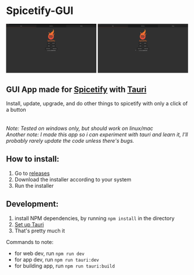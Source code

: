 # Spicetify-GUI
<img alt="Example" width="49%" src="/example.png"> <img width="49%" alt="Example GIF" src="/example.gif">

## GUI App made for [Spicetify](https://github.com/spicetify/spicetify-cli) with [Tauri](https://github.com/tauri-apps/tauri)
Install, update, upgrade, and do other things to spicetify with only a click of a button\
\
\
*Note: Tested on windows only, but should work on linux/mac*\
*Another note: I made this app so i can experiment with tauri and learn it, I'll probably rarely update the code unless there's bugs.*
## How to install:
1. Go to [releases](https://github.com/chdml/spicetify-gui/releases/latest)
2. Download the installer according to your system
3. Run the installer
## Development:
 1. install NPM dependencies, by running `npm install` in the directory
 2. [Set up Tauri](https://tauri.app/v1/guides/getting-started/prerequisites/)
 3. That's pretty much it
 
Commands to note:
 - for web dev, run `npm run dev`
 - for app dev, run `npm run tauri:dev`
 - for building app, run `npm run tauri:build`
